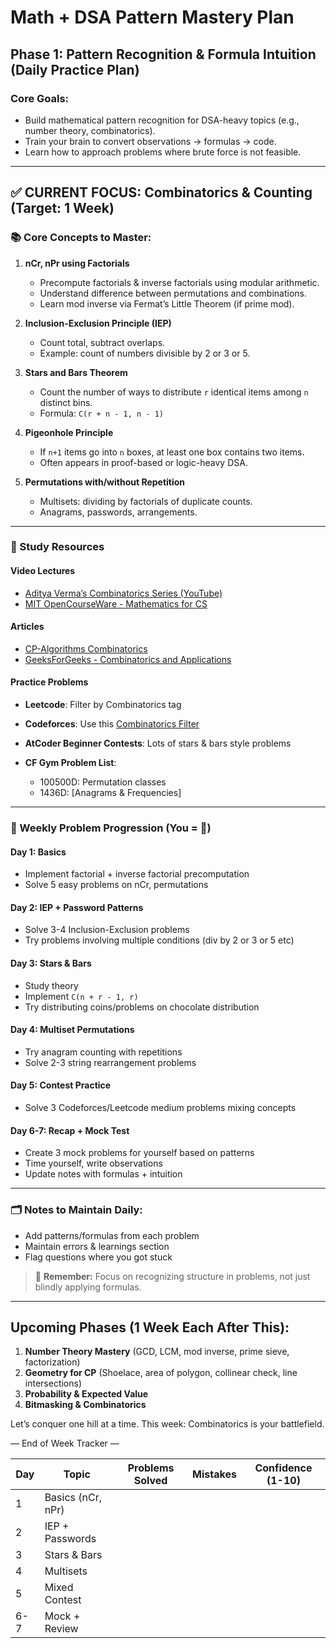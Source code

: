 # Math + DSA Pattern Mastery Plan

## Phase 1: Pattern Recognition & Formula Intuition (Daily Practice Plan)

### Core Goals:

* Build mathematical pattern recognition for DSA-heavy topics (e.g., number theory, combinatorics).
* Train your brain to convert observations → formulas → code.
* Learn how to approach problems where brute force is not feasible.

---

## ✅ CURRENT FOCUS: Combinatorics & Counting (Target: 1 Week)

### 📚 Core Concepts to Master:

1. **nCr, nPr using Factorials**

   * Precompute factorials & inverse factorials using modular arithmetic.
   * Understand difference between permutations and combinations.
   * Learn mod inverse via Fermat’s Little Theorem (if prime mod).

2. **Inclusion-Exclusion Principle (IEP)**

   * Count total, subtract overlaps.
   * Example: count of numbers divisible by 2 or 3 or 5.

3. **Stars and Bars Theorem**

   * Count the number of ways to distribute `r` identical items among `n` distinct bins.
   * Formula: `C(r + n - 1, n - 1)`

4. **Pigeonhole Principle**

   * If `n+1` items go into `n` boxes, at least one box contains two items.
   * Often appears in proof-based or logic-heavy DSA.

5. **Permutations with/without Repetition**

   * Multisets: dividing by factorials of duplicate counts.
   * Anagrams, passwords, arrangements.

---

### 📌 Study Resources

#### Video Lectures

* [Aditya Verma’s Combinatorics Series (YouTube)](https://www.youtube.com/playlist?list=PLUcsbZa0qzu3y8_6IMfC3wjZ1Fz5br7IU)
* [MIT OpenCourseWare - Mathematics for CS](https://ocw.mit.edu/courses/electrical-engineering-and-computer-science/6-042j-mathematics-for-computer-science-fall-2005/)

#### Articles

* [CP-Algorithms Combinatorics](https://cp-algorithms.com/combinatorics/binomial-coefficients.html)
* [GeeksForGeeks - Combinatorics and Applications](https://www.geeksforgeeks.org/category/mathematical/combinatorics/)

#### Practice Problems

* **Leetcode**: Filter by Combinatorics tag
* **Codeforces**: Use this [Combinatorics Filter](https://codeforces.com/problemset?tags=combinatorics)
* **AtCoder Beginner Contests**: Lots of stars & bars style problems
* **CF Gym Problem List**:

  * 100500D: Permutation classes
  * 1436D: \[Anagrams & Frequencies]

---

### 🧠 Weekly Problem Progression (You = 🚀)

#### Day 1: Basics

* Implement factorial + inverse factorial precomputation
* Solve 5 easy problems on nCr, permutations

#### Day 2: IEP + Password Patterns

* Solve 3-4 Inclusion-Exclusion problems
* Try problems involving multiple conditions (div by 2 or 3 or 5 etc)

#### Day 3: Stars & Bars

* Study theory
* Implement `C(n + r - 1, r)`
* Try distributing coins/problems on chocolate distribution

#### Day 4: Multiset Permutations

* Try anagram counting with repetitions
* Solve 2-3 string rearrangement problems

#### Day 5: Contest Practice

* Solve 3 Codeforces/Leetcode medium problems mixing concepts

#### Day 6-7: Recap + Mock Test

* Create 3 mock problems for yourself based on patterns
* Time yourself, write observations
* Update notes with formulas + intuition

---

### 🗂️ Notes to Maintain Daily:

* Add patterns/formulas from each problem
* Maintain errors & learnings section
* Flag questions where you got stuck

> 🚨 **Remember:** Focus on recognizing structure in problems, not just blindly applying formulas.

---

## Upcoming Phases (1 Week Each After This):

1. **Number Theory Mastery** (GCD, LCM, mod inverse, prime sieve, factorization)
2. **Geometry for CP** (Shoelace, area of polygon, collinear check, line intersections)
3. **Probability & Expected Value**
4. **Bitmasking & Combinatorics**

Let’s conquer one hill at a time. This week: Combinatorics is your battlefield.

— End of Week Tracker —

| Day | Topic             | Problems Solved | Mistakes | Confidence (1-10) |
| --- | ----------------- | --------------- | -------- | ----------------- |
| 1   | Basics (nCr, nPr) |                 |          |                   |
| 2   | IEP + Passwords   |                 |          |                   |
| 3   | Stars & Bars      |                 |          |                   |
| 4   | Multisets         |                 |          |                   |
| 5   | Mixed Contest     |                 |          |                   |
| 6-7 | Mock + Review     |                 |          |                   |
